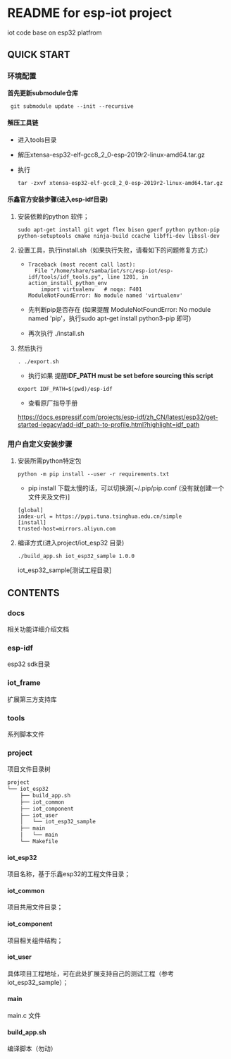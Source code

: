 # README for esp-iot project

iot code base on esp32 platfrom

## QUICK START

### 环境配置
**首先更新submodule仓库**
   ```shell
    git submodule update --init --recursive
   ```

#### 解压工具链

- 进入tools目录

- 解压xtensa-esp32-elf-gcc8_2_0-esp-2019r2-linux-amd64.tar.gz

- 执行

  ```shell
  tar -zxvf xtensa-esp32-elf-gcc8_2_0-esp-2019r2-linux-amd64.tar.gz
  ```

  

#### 乐鑫官方安装步骤(进入esp-idf目录)

1. 安装依赖的python 软件；

   ```shell
   sudo apt-get install git wget flex bison gperf python python-pip python-setuptools cmake ninja-build ccache libffi-dev libssl-dev
   ```

2. 设置工具，执行install.sh（如果执行失败，请看如下的问题修复方式:）

   - ```shell
     Traceback (most recent call last):
       File "/home/share/samba/iot/src/esp-iot/esp-idf/tools/idf_tools.py", line 1201, in action_install_python_env
         import virtualenv   # noqa: F401
     ModuleNotFoundError: No module named 'virtualenv'
     ```

   - 先判断pip是否存在 (如果提醒 ModuleNotFoundError: No module named 'pip'，执行sudo apt-get install python3-pip 即可)

   - 再次执行 ./install.sh

3. 然后执行

   ```shell
   . ./export.sh
   ```

   - 执行如果 提醒**IDF_PATH must be set before sourcing this script**

   ```shell
   export IDF_PATH=$(pwd)/esp-idf
   ```

   - 查看原厂指导手册

   <https://docs.espressif.com/projects/esp-idf/zh_CN/latest/esp32/get-started-legacy/add-idf_path-to-profile.html?highlight=idf_path>

### 用户自定义安装步骤
1. 安装所需python特定包

   ```shell
   python -m pip install --user -r requirements.txt
   ```
   * pip install 下载太慢的话，可以切换源[~/.pip/pip.conf (没有就创建一个文件夹及文件)]
   ```shell
   [global]
   index-url = https://pypi.tuna.tsinghua.edu.cn/simple
   [install]
   trusted-host=mirrors.aliyun.com
   ```

2. 编译方式(进入project/iot_esp32 目录)

   ```
   ./build_app.sh iot_esp32_sample 1.0.0  
   ```

   iot_esp32_sample[测试工程目录]



## CONTENTS

### docs 

相关功能详细介绍文档

### esp-idf

esp32 sdk目录

### iot_frame

扩展第三方支持库

### tools

系列脚本文件

### project

项目文件目录树

```reStructuredText
project
└── iot_esp32
    ├── build_app.sh
    ├── iot_common
    ├── iot_component
    ├── iot_user
    │   └── iot_esp32_sample
    ├── main
    │   └── main
    └── Makefile
```

#### iot_esp32

项目名称，基于乐鑫esp32的工程文件目录；

#### iot_common

项目共用文件目录；

#### iot_component

项目相关组件结构；

#### iot_user

具体项目工程地址，可在此处扩展支持自己的测试工程（参考iot_esp32_sample）；

#### main

main.c 文件

#### build_app.sh

编译脚本（勿动）





